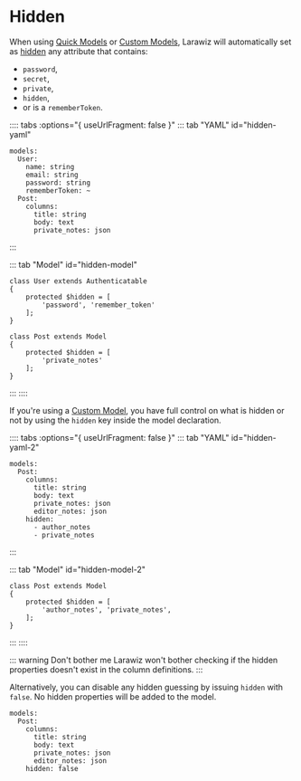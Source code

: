 # Hidden

When using [Quick Models](../model.md#quick-model) or [Custom Models](../model.md#custom-model), Larawiz will automatically set as [hidden](https://laravel.com/docs/eloquent-serialization#hiding-attributes-from-json) any attribute that contains:
 
* `password`,
* `secret`,
* `private`,
* `hidden`,
* or is a `rememberToken`.

:::: tabs :options="{ useUrlFragment: false }"
::: tab "YAML" id="hidden-yaml"
```yaml{4-6,11}
models:
  User:
    name: string
    email: string
    password: string
    rememberToken: ~
  Post:
    columns: 
      title: string
      body: text
      private_notes: json
```
:::

::: tab "Model" id="hidden-model"
```php{4,11}
class User extends Authenticatable
{
    protected $hidden = [
        'password', 'remember_token'
    ];
}

class Post extends Model
{
    protected $hidden = [
        'private_notes'
    ];
}
```
:::
::::

If you're using a [Custom Model](../model.md#custom-model), you have full control on what is hidden or not by using the `hidden` key inside the model declaration.

:::: tabs :options="{ useUrlFragment: false }"
::: tab "YAML" id="hidden-yaml-2"
```yaml{8-10}
models:
  Post:
    columns: 
      title: string
      body: text
      private_notes: json
      editor_notes: json
    hidden:
      - author_notes
      - private_notes
```
:::

::: tab "Model" id="hidden-model-2"
```php{4}
class Post extends Model
{
    protected $hidden = [
        'author_notes', 'private_notes',
    ];
}
```
:::
::::

::: warning Don't bother me
Larawiz won't bother checking if the hidden properties doesn't exist in the column definitions.
:::

Alternatively, you can disable any hidden guessing by issuing `hidden` with `false`. No hidden properties will be added to the model.

```yaml{8}
models:
  Post:
    columns: 
      title: string
      body: text
      private_notes: json
      editor_notes: json
    hidden: false
```

